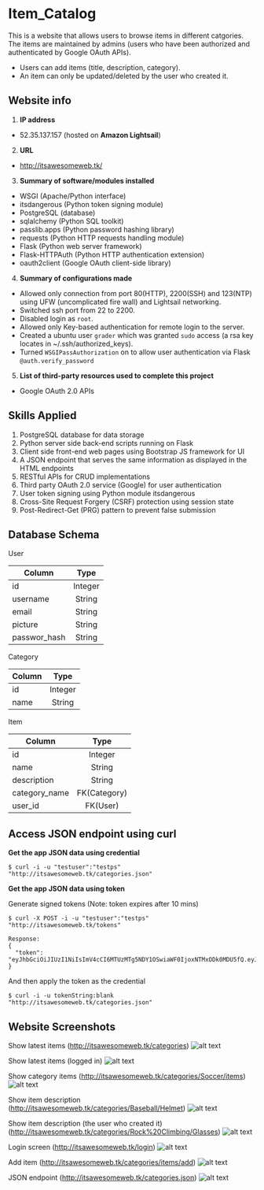 # Item_Catalog
This is a website that allows users to browse items in different catgories. The items are maintained by admins (users who have been authorized and authenticated by Google OAuth APIs). 

- Users can add items (title, description, category).
- An item can only be updated/deleted by the user who created it.

## Website info
1. **IP address**
- 52.35.137.157 (hosted on **Amazon Lightsail**)

2. **URL**
- http://itsawesomeweb.tk/

3. **Summary of software/modules installed**
- WSGI (Apache/Python interface)
- itsdangerous (Python token signing module)
- PostgreSQL (database)
- sqlalchemy (Python SQL toolkit)
- passlib.apps (Python password hashing library)
- requests (Python HTTP requests handling module)
- Flask (Python web server framework)
- Flask-HTTPAuth (Python HTTP authentication extension)
- oauth2client (Google OAuth client-side library)

4. **Summary of configurations made**
- Allowed only connection from port 80(HTTP), 2200(SSH) and 123(NTP) using UFW (uncomplicated fire wall) and Lightsail networking.
- Switched ssh port from 22 to 2200.
- Disabled login as `root`.
- Allowed only Key-based authentication for remote login to the server.
- Created a ubuntu user `grader` which was granted `sudo` access (a rsa key locates in ~/.ssh/authorized_keys).
- Turned `WSGIPassAuthorization` on to allow user authentication via Flask `@auth.verify_password`

5. **List of third-party resources used to complete this project**
- Google OAuth 2.0 APIs

## Skills Applied
1. PostgreSQL database for data storage
2. Python server side back-end scripts running on Flask
3. Client side front-end web pages using Bootstrap JS framework for UI
4. A JSON endpoint that serves the same information as displayed in the HTML endpoints
4. RESTful APIs for CRUD implementations
5. Third party OAuth 2.0 service (Google) for user authentication
6. User token signing using Python module itsdangerous
7. Cross-Site Request Forgery (CSRF) protection using session state
8. Post-Redirect-Get (PRG) pattern to prevent false submission

## Database Schema
User

| Column        | Type          |
| ------------- |:-------------:|
| id            | Integer       |
| username      | String        |
| email         | String        |
| picture       | String        |
| passwor_hash  | String        |

Category

| Column        | Type          |
| ------------- |:-------------:|
| id            | Integer       |
| name          | String        |

Item

| Column        | Type          |
| ------------- |:-------------:|
| id            | Integer       |
| name          | String        |
| description   | String        |
| category_name | FK(Category)  |
| user_id       | FK(User)      |

## Access JSON endpoint using curl

**Get the app JSON data using credential**
```
$ curl -i -u "testuser":"testps" "http://itsawesomeweb.tk/categories.json"
```

**Get the app JSON data using token**

Generate signed tokens (Note: token expires after 10 mins)
```
$ curl -X POST -i -u "testuser":"testps" "http://itsawesomeweb.tk/tokens"

Response:
{
  "token": "eyJhbGciOiJIUzI1NiIsImV4cCI6MTUzMTg5NDY1OSwiaWF0IjoxNTMxODk0MDU5fQ.eyJpZCI6MX0.66mzV4LW6t3BsQMY2tYuBQ3xx8zZiNlPRf5M6IB5uro"
}
```
And then apply the token as the credential

```
$ curl -i -u tokenString:blank "http://itsawesomeweb.tk/categories.json"
```



## Website Screenshots
Show latest items (http://itsawesomeweb.tk/categories)
![alt text](figures/show_latest.png "Show latest items")

Show latest items (logged in) 
![alt text](figures/show_latest_logged_in.png "Show latest items logged in")

Show category items (http://itsawesomeweb.tk/categories/Soccer/items)
![alt text](figures/show_category.png "show category")

Show item description (http://itsawesomeweb.tk/categories/Baseball/Helmet)
![alt text](figures/show_description_hide.png "show description hide")

Show item description (the user who created it) (http://itsawesomeweb.tk/categories/Rock%20Climbing/Glasses)
![alt text](figures/show_description.png "show description")

Login screen (http://itsawesomeweb.tk/login)
![alt text](figures/login.png "login")

Add item (http://itsawesomeweb.tk/categories/items/add)
![alt text](figures/add.png "add")

JSON endpoint (http://itsawesomeweb.tk/categories.json)
![alt text](figures/json_endpoint.png "json endpoint")
